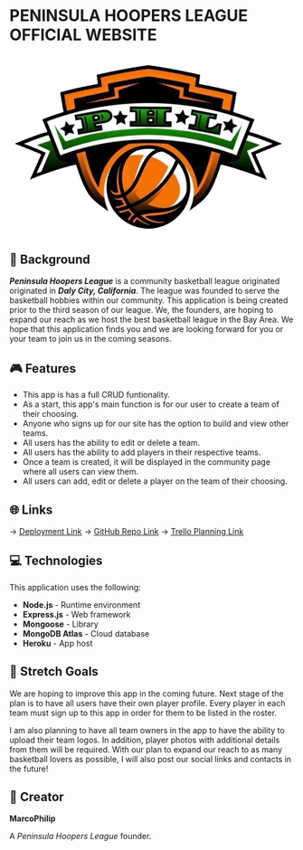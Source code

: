 # PENINSULA HOOPERS LEAGUE OFFICIAL WEBSITE

![Peninsula Hoopers League Logo](/public/css/images/phl-logo.png)

## 🏀 Background

___Peninsula Hoopers League___ is a community basketball league originated originated in ***Daly City, California***. The league was founded to serve the basketball hobbies within our community. This application is being created prior to the third season of our league. We, the founders, are hoping to expand our reach as we host the best basketball league in the Bay Area. We hope that this application finds you and we are looking forward for you or your team to join us in the coming seasons.

## 🎮 Features

* This app is has a full CRUD funtionality.
* As a start, this app's main function is for our user to create a team of their choosing.
* Anyone who signs up for our site has the option to build and view other teams.
* All users has the ability to edit or delete a team.
* All users has the ability to add players in their respective teams.
* Once a team is created, it will be displayed in the community page where all users can view them.
* All users can add, edit or delete a player on the team of their choosing. 

## 🌐 Links
→ [Deployment Link](https://peninsula-hoopers-league-6dc6db12264c.herokuapp.com/)
→ [GitHub Repo Link](https://github.com/MarcoPhilip/peninsula-hoopers-league)
→ [Trello Planning Link](https://trello.com/invite/b/6807f4cd3e19854847e1cd95/ATTIfc57f722822d220228c51b7b8410acd35F33394E/my-first-crud-app)

## 💻 Technologies

This application uses the following:

- **Node.js** - Runtime environment
- **Express.js** - Web framework
- **Mongoose** - Library
- **MongoDB Atlas** - Cloud database
- **Heroku** - App host

## 🔮 Stretch Goals

We are hoping to improve this app in the coming future. Next stage of the plan is to have all users have their own player profile. Every player in each team must sign up to this app in order for them to be listed in the roster.

I am also planning to have all team owners in the app to have the ability to upload their team logos. In addition, player photos with additional details from them will be required. With our plan to expand our reach to as many basketball lovers as possible, I will also post our social links and contacts in the future! 

## 🎨 Creator

**MarcoPhilip**

A *Peninsula Hoopers League* founder.